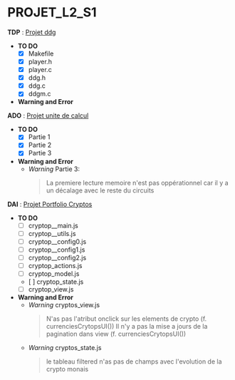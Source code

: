 # PROJET_L2_S1

  **TDP** : [Projet ddg](https://elearn.univ-pau.fr/pluginfile.php/492181/mod_resource/content/2/projet-20191119.pdf)
  - **TO DO**
    - [x] Makefile
    - [x] player.h
    - [x] player.c
    - [x] ddg.h
    - [x] ddg.c
    - [x] ddgm.c
  - **Warning and Error**
    
    
  **ADO** : [Projet unite de calcul](http://ecariou.perso.univ-pau.fr/cours/archi/sujet-projet.html)
  - **TO DO**
    - [x] Partie 1
    - [x] Partie 2
    - [x] Partie 3
  - **Warning and Error**
    - *Warning* Partie 3:
      > La premiere lecture memoire n'est pas oppérationnel car il y a un décalage avec le reste du
      > circuits

  **DAI** : [Projet Portfolio Cryptos](http://bjobard.perso.univ-pau.fr/Cours/DAI/Projet_cryptos.html)
  - **TO DO**
    - [ ] cryptop__main.js
    - [ ] cryptop__utils.js
    - [ ] cryptop__config0.js
    - [ ] cryptop__config1.js
    - [ ] cryptop__config2.js
    - [ ] cryptop_actions.js
    - [ ] cryptop_model.js
    - [ ] cryptop_state.js
    - [ ] cryptop_view.js
  - **Warning and Error**
    - *Warning* cryptos_view.js
      > N'as pas l'atribut onclick sur les elements de crypto (f. currenciesCrytopsUI())
      > Il n'y a pas la mise a jours de la pagination dans view (f. currenciesCrytopsUI())
    - *Warning* cryptos_state.js
      > le tableau filtered n'as pas de champs avec l'evolution de la crypto monais

    
    
